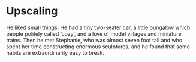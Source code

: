 Upscaling
=========



He liked small things. He had a tiny two-seater car, a little bungalow which people politely called ‘cozy’, and a love of model villages and miniature trains. Then he met Stephanie, who was almost seven foot tall and who spent her time constructing enormous sculptures, and he found that some habits are extraordinarily easy to break.